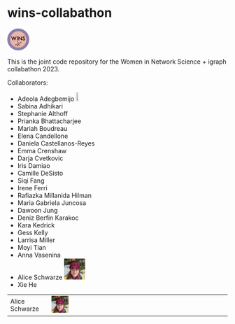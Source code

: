 # wins-collabathon

<img src="images/wins-logo.jpg"  width="10%" height="10%">

This is the joint code repository for the Women in Network Science + igraph collabathon 2023.

Collaborators:

* Adeola Adegbemijo <img src="images/adegbemijo.jpg"  width="10%" height="10%">
* Sabina Adhikari
* Stephanie Althoff
* Prianka Bhattacharjee
* Mariah Boudreau
* Elena Candellone
* Daniela Castellanos-Reyes
* Emma Crenshaw
* Darja Cvetkovic
* Iris Damiao
* Camille DeSisto
* Siqi Fang
* Irene Ferri
* Rafiazka Millanida Hilman
* Maria Gabriela Juncosa
* Dawoon Jung
* Deniz Berfin Karakoc
* Kara Kedrick
* Gess Kelly
* Larrisa Miller
* Moyi Tian
* Anna Vasenina
* Alice Schwarze <img src="images/schwarze.jpg"  width="10%" height="10%">
* Xie He

<table>
    <tr style="width:50%">
    <td>Alice Schwarze</td>
    <td valign="center"><img src="images/schwarze.jpg"  width="10%" height="10%"></td>
    </tr>
</table>